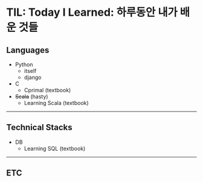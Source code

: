 # TIL: Today I Learned: 하루동안 내가 배운 것들

## Languages
- Python
    - itself
    - django
- C
    - Cprimal (textbook)
- ~~Scala~~ (hasty)
    - Learning Scala (textbook)
---
## Technical Stacks
- DB
    - Learning SQL (textbook)
---
## ETC
